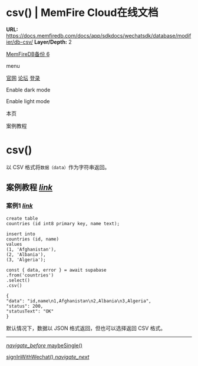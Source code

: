 # csv() | MemFire Cloud在线文档

**URL:** https://docs.memfiredb.com/docs/app/sdkdocs/wechatsdk/database/modifier/db-csv/
**Layer/Depth:** 2

[MemFireDB备份 6](/)

menu

[官网](https://memfiredb.com/)
[论坛](https://community.memfiredb.com/)
[登录](https://cloud.memfiredb.com/auth/login)

Enable dark mode

Enable light mode

本页

案例教程

# csv()

以 CSV 格式将`数据（data）`作为字符串返回。

## 案例教程 [*link*](#%e6%a1%88%e4%be%8b%e6%95%99%e7%a8%8b)

### 案例1 [*link*](#%e6%a1%88%e4%be%8b1)

```
create table
countries (id int8 primary key, name text);

insert into
countries (id, name)
values
(1, 'Afghanistan'),
(2, 'Albania'),
(3, 'Algeria');
```

```
const { data, error } = await supabase
.from('countries')
.select()
.csv()
```

```
{
"data": "id,name\n1,Afghanistan\n2,Albania\n3,Algeria",
"status": 200,
"statusText": "OK"
}
```

默认情况下，数据以 JSON 格式返回，但也可以选择返回 CSV 格式。

---

[*navigate\_before* maybeSingle()](/docs/app/sdkdocs/wechatsdk/database/modifier/maybesingle/)

[signInWithWechat() *navigate\_next*](/docs/app/sdkdocs/wechatsdk/auth/auth-signinwithwechat/)